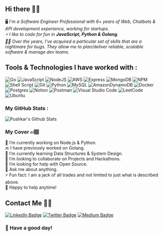 ## Hi there 👋🏽

🖥 *I'm a Software Engineer Professional with 6+ years of Web, Chatbots & API development experience, working for startups. <br>
⚡ I like to code for fun in **JavaScript, Python & Golang**. <br>
🤌🏽 Over the years, I've acquired a particular set of skills that are a nightmare for bugs. They allow me to plan/deliver reliable, scalable software & manage dev teams.*

## Tools & Technologies I have worked with : 

![Go](https://img.shields.io/badge/go-%2300ADD8.svg?style=for-the-badge&logo=go&logoColor=white)
![JavaScript](https://img.shields.io/badge/JavaScript-323330?style=for-the-badge&logo=javascript&logoColor=F7DF1E)
![NodeJS](https://img.shields.io/badge/node.js-6DA55F?style=for-the-badge&logo=node.js&logoColor=white)
![AWS](https://img.shields.io/badge/AWS-%23FF9900.svg?style=for-the-badge&logo=amazon-aws&logoColor=white)
![Express](https://img.shields.io/badge/Express.js-000000?style=for-the-badge&logo=express&logoColor=white)
![MongoDB](https://img.shields.io/badge/MongoDB-4EA94B?style=for-the-badge&logo=mongodb&logoColor=white)
![NPM](https://img.shields.io/badge/npm-CB3837?style=for-the-badge&logo=npm&logoColor=white)
![Shell Script](https://img.shields.io/badge/shell_script-%23121011.svg?style=for-the-badge&logo=gnu-bash&logoColor=white)
![Git](https://img.shields.io/badge/git-%23F05033.svg?style=for-the-badge&logo=git&logoColor=white)
![Python](https://img.shields.io/badge/Python-FFD43B?style=for-the-badge&logo=python&logoColor=blue)
![MySQL](https://img.shields.io/badge/MySQL-005C84?style=for-the-badge&logo=mysql&logoColor=white)
![AmazonDynamoDB](https://img.shields.io/badge/Amazon%20DynamoDB-4053D6?style=for-the-badge&logo=Amazon%20DynamoDB&logoColor=white)
![Docker](https://img.shields.io/badge/docker-%230db7ed.svg?style=for-the-badge&logo=docker&logoColor=white)
![Postgres](https://img.shields.io/badge/postgres-%23316192.svg?style=for-the-badge&logo=postgresql&logoColor=white)
![Notion](https://img.shields.io/badge/Notion-%23000000.svg?style=for-the-badge&logo=notion&logoColor=white)
![Postman](https://img.shields.io/badge/Postman-FF6C37?style=for-the-badge&logo=postman&logoColor=white)
![Visual Studio Code](https://img.shields.io/badge/Visual%20Studio%20Code-0078d7.svg?style=for-the-badge&logo=visual-studio-code&logoColor=white)
![LeetCode](https://img.shields.io/badge/LeetCode-000000?style=for-the-badge&logo=LeetCode&logoColor=#d16c06)
![Ubuntu](https://img.shields.io/badge/Ubuntu-E95420?style=for-the-badge&logo=ubuntu&logoColor=white)

### My GitHub Stats : 

![Pushkar's Github Stats](https://github-readme-stats.vercel.app/api?username=pushkaragnihotri&show_icons=true&theme=dark)

<!--
**pushkaragnihotri/pushkaragnihotri** is a ✨ _special_ ✨ repository because its `README.md` (this file) appears on your GitHub profile.

Here are some ideas to get you started:

- 🔭 I’m currently working on ...
- 🌱 I’m currently learning ...
- 👯 I’m looking to collaborate on ...
- 🤔 I’m looking for help with ...
- 💬 Ask me about ...
- 📫 How to reach me: ...
- 😄 Pronouns: ...
- ⚡ Fun fact: ...
-->

### My Cover 👉🏽

🔭 I’m currently working on Node.js & Python. <br>
🔙 I have previously worked on Golang. <br>
🌱 I’m currently learning Data Structures & System Design. <br>
👯 I’m looking to collaborate on Projects and Hackathons. <br>
🤔 I’m looking for help with Open Source. <br>
💬 Ask me about anything. <br>
⚡ Fun fact: I am a jack of all trades and not limited to just what is described above. <br>
💬 Happy to help anytime!

## Contact Me 🤙🏽

[![LinkedIn Badge](https://img.shields.io/badge/Pushkar-LinkedIn-blue?style=flat&logo=linkedin)](https://www.linkedin.com/in/puxhkar)
[![Twitter Badge](https://img.shields.io/badge/@pushkar-Twitter-blue?style=flat&logo=twitter)](https://twitter.com/puxhkar)
[![Medium Badge](https://img.shields.io/badge/Pushkar-Medium-black?style=flat&logo=medium)](https://medium.com/@pushkaragnihotri)

### :rainbow: Have a good day!
